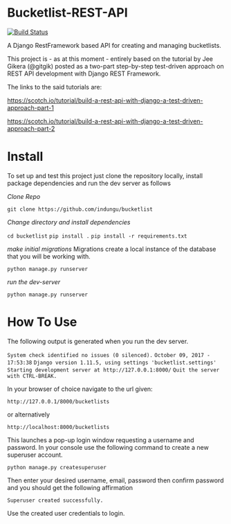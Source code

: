 # Bucketlist-REST-API 
[![Build Status](https://travis-ci.org/indungu/bucketlist.svg?branch=master)](https://travis-ci.org/indungu/bucketlist)

A Django RestFramework based API for creating and managing bucketlists.

This project is - as at this moment - entirely based on the tutorial by Jee Gikera (@gitgik)
posted as a two-part step-by-step test-driven approach on REST API development with Django REST Framework.

The links to the said tutorials are:

  https://scotch.io/tutorial/build-a-rest-api-with-django-a-test-driven-approach-part-1
  
  https://scotch.io/tutorial/build-a-rest-api-with-django-a-test-driven-approach-part-2
  
# Install

To set up and test this project just clone the repository locally, install package dependencies and run the dev server as follows

_Clone Repo_

  `git clone https://github.com/indungu/bucketlist`

_Change directory and install dependencies_

  `cd bucketlist`
  `pip install .`
  `pip install -r requirements.txt`
  
_make initial migrations_
Migrations create a local instance of the database that you will be working with.

  `python manage.py runserver`

_run the dev-server_

  `python manage.py runserver`

# How To Use

The following output is generated when you run the dev server.

  `System check identified no issues (0 silenced).`
  `October 09, 2017 - 17:53:38`
  `Django version 1.11.5, using settings 'bucketlist.settings'`
  `Starting development server at http://127.0.0.1:8000/`
  `Quit the server with CTRL-BREAK.`

In your browser of choice navigate to the url given: 

  `http://127.0.0.1/8000/bucketlists`

or alternatively

  `http://localhost:8000/bucketlists`

This launches a pop-up login window requesting a username and password.
In your console use the following command to create a new superuser account.

  `python manage.py createsuperuser`

Then enter your desired username, email, password then confirm password and you should get the following affirmation

  `Superuser created successfully.`

Use the created user credentials to login.

# 
